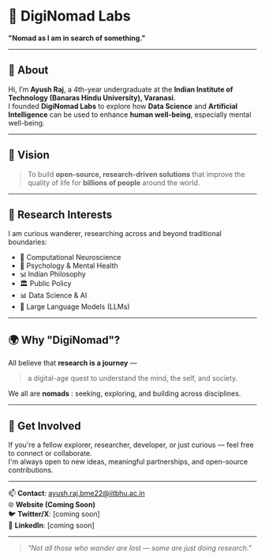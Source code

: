 # 🧠 DigiNomad Labs  
**"Nomad as I am in search of something."**

---

## 👋 About

Hi, I’m **Ayush Raj**, a 4th-year undergraduate at the **Indian Institute of Technology (Banaras Hindu University), Varanasi**.  
I founded **DigiNomad Labs** to explore how **Data Science** and **Artificial Intelligence** can be used to enhance **human well-being**, especially mental well-being.

---

## 🎯 Vision

> To build **open-source, research-driven solutions** that improve the quality of life for **billions of people** around the world.

---

## 🧪 Research Interests

I am curious wanderer, researching across and beyond traditional boundaries:

- 🧬 Computational Neuroscience  
- 🧠 Psychology & Mental Health  
- 🕉️ Indian Philosophy  
- 🏛️ Public Policy  
- 📊 Data Science & AI  
- 🤖 Large Language Models (LLMs)

---

## 🌍 Why "DigiNomad"?

All believe that **research is a journey** —  
> a digital-age quest to understand the mind, the self, and society.  

We all are **nomads** : seeking, exploring, and building across disciplines.

---

## 🤝 Get Involved

If you're a fellow explorer, researcher, developer, or just curious — feel free to connect or collaborate.  
I'm always open to new ideas, meaningful partnerships, and open-source contributions.

---

📫 **Contact**: [ayush.raj.bme22@iitbhu.ac.in](mailto:ayush.raj.bme22@iitbhu.ac.in)  
🌐 **Website (Coming Soon)**  
🐦 **Twitter/X**: [coming soon]  
🔗 **LinkedIn**: [coming soon]  

---

> *"Not all those who wander are lost — some are just doing research."*
